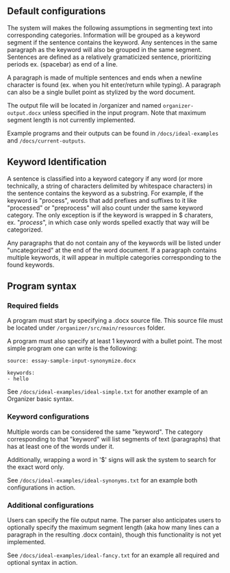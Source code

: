 ## Default configurations

The system will makes the following assumptions in segmenting text into corresponding categories. Information will be grouped as a keyword segment if the sentence contains the keyword. Any sentences in the same paragraph as the keyword will also be grouped in the same segment. Sentences are defined as a relatively gramaticized sentence, prioritizing periods ex. (spacebar) as end of a line.

A paragraph is made of multiple sentences and ends when a newline character is found (ex. when you hit enter/return while typing). A paragraph can also be a single bullet point as stylized by the word document.

The output file will be located in /organizer and named `organizer-output.docx` unless specified in the input program. Note that maximum segment length is not currently implemented.

Example programs and their outputs can be found in `/docs/ideal-examples` and `/docs/current-outputs`.

## Keyword Identification
A sentence is classified into a keyword category if any word (or more technically, a string of characters delimited by whitespace characters) in the sentence contains the keyword as a substring. For example, if the keyword is "process", words that add prefixes and suffixes to it like "processed" or "preprocess" will also count under the same keyword category. The only exception is if the keyword is wrapped in $ charaters, ex. "$process$", in which case only words spelled exactly that way will be categorized.

Any paragraphs that do not contain any of the keywords will be listed under "uncategorized" at the end of the word document. If a paragraph contains multiple keywords, it will appear in multiple categories corresponding to the found keywords.

## Program syntax
### Required fields
A program must start by specifying a .docx source file. This source file must be located under `/organizer/src/main/resources` folder.

A program must also specify at least 1 keyword with a bullet point. The most simple program one can write is the following:

```
source: essay-sample-input-synonymize.docx

keywords:
- hello
```

See `/docs/ideal-examples/ideal-simple.txt` for another example of an Organizer basic syntax.

### Keyword configurations
Multiple words can be considered the same "keyword". The category corresponding to that "keyword" will list segments of text (paragraphs) that has at least one of the words under it.

Additionally, wrapping a word in '$' signs will ask the system to search for the exact word only.

See `/docs/ideal-examples/ideal-synonyms.txt` for an example both configurations in action.

### Additional configurations
Users can specify the file output name. The parser also anticipates users to optionally specify the maximum segment length (aka how many lines can a paragraph in the resulting .docx contain), though this functionality is not yet implemented.

See `/docs/ideal-examples/ideal-fancy.txt` for an example all required and optional syntax in action.
